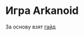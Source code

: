 # Игра Arkanoid
  За основу взят [гайд](https://developer.mozilla.org/en-US/docs/Games/Tutorials/2D_Breakout_game_pure_JavaScript)
